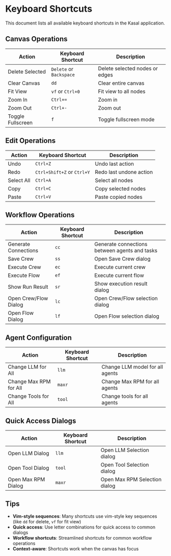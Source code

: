 # Keyboard Shortcuts

This document lists all available keyboard shortcuts in the Kasal application.

## Canvas Operations

| Action | Keyboard Shortcut | Description |
|--------|------------------|-------------|
| Delete Selected | `Delete` or `Backspace` | Delete selected nodes or edges |
| Clear Canvas | `dd` | Clear entire canvas |
| Fit View | `vf` or `Ctrl+0` | Fit view to all nodes |
| Zoom In | `Ctrl+=` | Zoom in |
| Zoom Out | `Ctrl+-` | Zoom out |
| Toggle Fullscreen | `f` | Toggle fullscreen mode |

## Edit Operations

| Action | Keyboard Shortcut | Description |
|--------|------------------|-------------|
| Undo | `Ctrl+Z` | Undo last action |
| Redo | `Ctrl+Shift+Z` or `Ctrl+Y` | Redo last undone action |
| Select All | `Ctrl+A` | Select all nodes |
| Copy | `Ctrl+C` | Copy selected nodes |
| Paste | `Ctrl+V` | Paste copied nodes |

## Workflow Operations

| Action | Keyboard Shortcut | Description |
|--------|------------------|-------------|
| Generate Connections | `cc` | Generate connections between agents and tasks |
| Save Crew | `ss` | Open Save Crew dialog |
| Execute Crew | `ec` | Execute current crew |
| Execute Flow | `ef` | Execute current flow |
| Show Run Result | `sr` | Show execution result dialog |
| Open Crew/Flow Dialog | `lc` | Open Crew/Flow selection dialog |
| Open Flow Dialog | `lf` | Open Flow selection dialog |

## Agent Configuration

| Action | Keyboard Shortcut | Description |
|--------|------------------|-------------|
| Change LLM for All | `llm` | Change LLM model for all agents |
| Change Max RPM for All | `maxr` | Change Max RPM for all agents |
| Change Tools for All | `tool` | Change tools for all agents |

## Quick Access Dialogs

| Action | Keyboard Shortcut | Description |
|--------|------------------|-------------|
| Open LLM Dialog | `llm` | Open LLM Selection dialog |
| Open Tool Dialog | `tool` | Open Tool Selection dialog |
| Open Max RPM Dialog | `maxr` | Open Max RPM Selection dialog |

## Tips

- **Vim-style sequences**: Many shortcuts use vim-style key sequences (like `dd` for delete, `vf` for fit view)
- **Quick access**: Use letter combinations for quick access to common dialogs
- **Workflow shortcuts**: Streamlined shortcuts for common workflow operations
- **Context-aware**: Shortcuts work when the canvas has focus